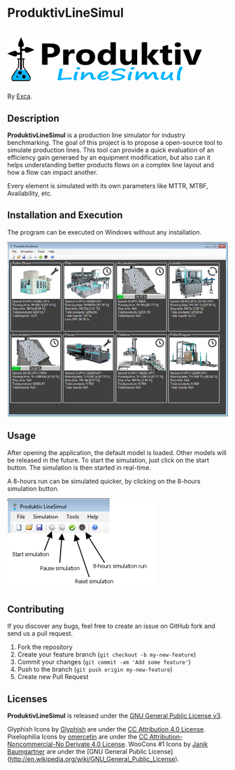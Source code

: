 # ProduktivLineSimul
![Logo](https://github.com/exca/ProduktivLineSimul/raw/master/icons/Logo_h100.png)
==================

By [Exca](http://www.adrien.canel.me).

## Description
**ProduktivLineSimul** is a production line simulator for industry benchmarking. The goal of this project is to propose a open-source tool to simulate production lines.
This tool can provide a quick evaluation of an efficiency gain generaed by an equipment modification, but also can it helps understanding better products flows on a complex line layout and how a flow can impact another.

Every element is simulated with its own parameters like MTTR, MTBF, Availability, etc.

## Installation and Execution

The program can be executed on Windows without any installation.

![Screenshot Interface](https://raw.githubusercontent.com/exca/ProduktivLineSimul/master/images/Produktiv_PETLine.png)

## Usage

After opening the application, the default model is loaded. Other models will be released in the future.
To start the simulation, just click on the start button. The simulation is then started in real-time.

A 8-hours run can be simulated quicker, by clicking on the 8-hours simulation button.

![Interface buttons](https://raw.githubusercontent.com/exca/ProduktivLineSimul/master/images/Produktiv_buttons.png)

## Contributing

If you discover any bugs, feel free to create an issue on GitHub fork and
send us a pull request.

1. Fork the repository
2. Create your feature branch (`git checkout -b my-new-feature`)
3. Commit your changes (`git commit -am 'Add some feature'`)
4. Push to the branch (`git push origin my-new-feature`)
5. Create new Pull Request

## Licenses

**ProduktivLineSimul** is released under the [GNU General Public License v3](https://raw.githubusercontent.com/exca/ProduktivLineSimul/master/LICENSE).

Glyphish Icons by [Glyphish](http://glyphish.com/) are under the [CC Attribution 4.0 License](http://creativecommons.org/licenses/by/4.0/).
Pixelophilia Icons by [omercetin](http://omercetin.deviantart.com/art/PixeloPhilia-32PX-Icon-Set-157612627) are under the [CC Attribution-Noncommercial-No Derivate 4.0 License](http://creativecommons.org/licenses/by-nc-nd/4.0/).
WooCons #1 Icons by [Janik Baumgartner](http://kinaj.com/) are under the [GNU General Public License] (http://en.wikipedia.org/wiki/GNU_General_Public_License).
